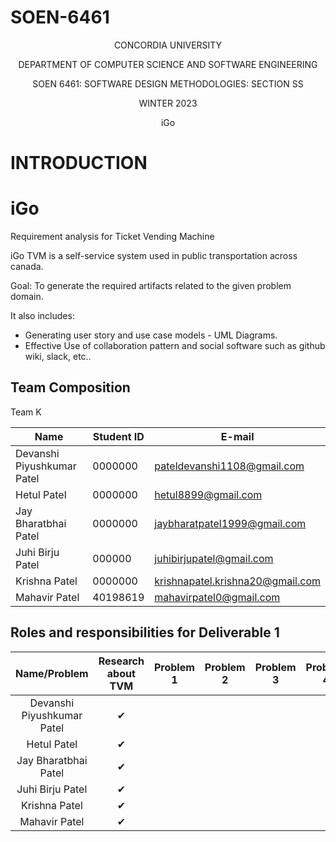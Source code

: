 # SOEN-6461
<p style="text-align: center;">CONCORDIA UNIVERSITY</p>
<p style="text-align: center;">DEPARTMENT OF COMPUTER SCIENCE AND SOFTWARE ENGINEERING</p>
<p style="text-align: center;">SOEN 6461: SOFTWARE DESIGN METHODOLOGIES: SECTION SS</p>
<p style="text-align: center;">WINTER 2023 </p>
<p style="text-align: center;">iGo</p>

# INTRODUCTION

# iGo

Requirement analysis for Ticket Vending Machine 

iGo TVM is a self-service system used in public transportation across canada.

Goal: To generate the required artifacts related to the given problem domain.

It also includes:
  - Generating user story and use case models - UML Diagrams.
  - Effective Use of collaboration pattern and social software such as github wiki, slack, etc..



## Team Composition

Team K

| Name  | Student ID | E-mail |
|-------|------------|--------|
|Devanshi Piyushkumar Patel | 0000000 | pateldevanshi1108@gmail.com |
|Hetul Patel | 0000000 | hetul8899@gmail.com |
|Jay Bharatbhai Patel | 0000000 | jaybharatpatel1999@gmail.com |
|Juhi Birju Patel | 000000 | juhibirjupatel@gmail.com |
|Krishna Patel | 0000000 | krishnapatel.krishna20@gmail.com |
|Mahavir Patel | 40198619 | mahavirpatel0@gmail.com |



## Roles and responsibilities for Deliverable 1

|Name/Problem                        |Research about TVM|Problem 1|Problem 2|Problem 3|Problem 4|Problem 5|Documentation|
|:----------------------------------:|:----------------:|:-------:|:-------:|:-------:|:-------:|:-------:|:-----------:|
|Devanshi Piyushkumar Patel          |✔                 |         |        |         |        |        |✔             |
|Hetul Patel                         |✔                 |         |        |         |        |        |✔             |
|Jay Bharatbhai Patel                |✔                 |         |        |         |        |        |✔             |
|Juhi Birju Patel                    |✔                 |         |        |         |        |        |✔             |
|Krishna Patel                       |✔                 |         |        |         |        |        |✔             |
|Mahavir Patel                       |✔                 |         |        |         |        |        |✔             |
